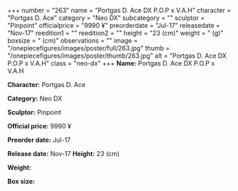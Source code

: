 +++
number = "263"
name = "Portgas D. Ace DX P.O.P x V.A.H"
character = "Portgas D. Ace"
category = "Neo DX"
subcategory = ""
sculptor = "Pinpoint"
officialprice = "9990 ¥"
preorderdate = "Jul-17"
releasedate = "Nov-17"
reedition1 = ""
reedition2 = ""
height = "23 (cm)"
weight = " (g)"
boxsize = " (cm)"
observations = ""
image = "/onepiecefigures/images/poster/full/263.jpg"
thumb = "/onepiecefigures/images/poster/thumb/263.jpg"
alt = "Portgas D. Ace DX P.O.P x V.A.H"
class = "neo-dx"
+++
**Name:** Portgas D. Ace DX P.O.P x V.A.H

**Character:** Portgas D. Ace

**Category:** Neo DX 

**Sculptor:** Pinpoint

**Official price:** 9990 ¥

**Preorder date:** Jul-17

**Release date:** Nov-17
**Height:** 23 (cm)

**Weight:** 

**Box size:** 

